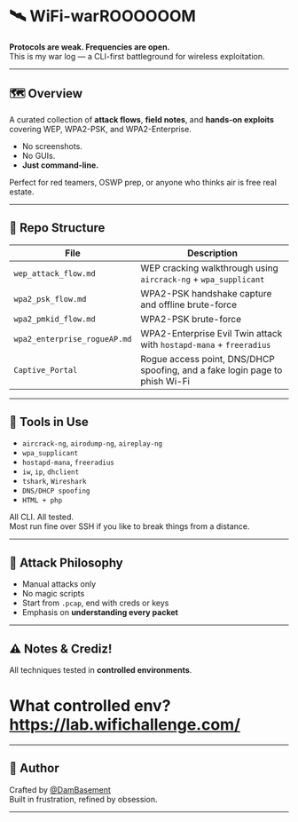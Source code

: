 # 🛰️ WiFi-warROOOOOOM

**Protocols are weak. Frequencies are open.**  
This is my war log — a CLI-first battleground for wireless exploitation.

---

## 🗺️ Overview

A curated collection of **attack flows**, **field notes**, and **hands-on exploits**  
covering WEP, WPA2-PSK, and WPA2-Enterprise.

- No screenshots.  
- No GUIs.  
- **Just command-line.**

Perfect for red teamers, OSWP prep, or anyone who thinks air is free real estate.

---

## 📁 Repo Structure

| File | Description |
|------|-------------|
| `wep_attack_flow.md` | WEP cracking walkthrough using `aircrack-ng` + `wpa_supplicant` |
| `wpa2_psk_flow.md` | WPA2-PSK handshake capture and offline brute-force |
| `wpa2_pmkid_flow.md` | WPA2-PSK brute-force |
| `wpa2_enterprise_rogueAP.md` | WPA2-Enterprise Evil Twin attack with `hostapd-mana` + `freeradius` |
| `Captive_Portal` | Rogue access point, DNS/DHCP spoofing, and a fake login page to phish Wi-Fi |


---

## 🧰 Tools in Use

- `aircrack-ng`, `airodump-ng`, `aireplay-ng`
- `wpa_supplicant`
- `hostapd-mana`, `freeradius`
- `iw`, `ip`, `dhclient`
- `tshark`, `Wireshark`
- `DNS/DHCP spoofing`
- `HTML + php`

All CLI. All tested.  
Most run fine over SSH if you like to break things from a distance.

---

## 🧪 Attack Philosophy

- Manual attacks only  
- No magic scripts  
- Start from `.pcap`, end with creds or keys  
- Emphasis on **understanding every packet**

---

## ⚠️ Notes & Crediz!

All techniques tested in **controlled environments**.
# What controlled env? https://lab.wifichallenge.com/

---

## 🧠 Author

Crafted by [@DamBasement](https://github.com/DamBasement)  
Built in frustration, refined by obsession.

---
